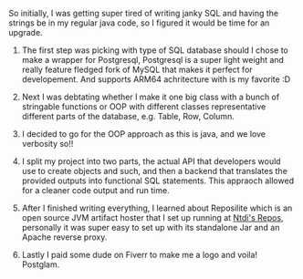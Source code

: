 So initially, I was getting super tired of writing janky SQL and having the strings be in my regular java code, so I figured it would be time for an upgrade.

1. The first step was picking with type of SQL database should I chose to make a wrapper for Postgresql, Postgresql is a super light weight and really feature fledged fork of MySQL that makes it perfect for developement. And supports ARM64 achritecture with is my favorite :D

2. Next I was debtating whether I make it one big class with a bunch of stringable functions or OOP with different classes representative different parts of the database, e.g. Table, Row, Column.

3. I decided to go for the OOP approach as this is java, and we love verbosity so!!

4. I split my project into two parts, the actual API that developers would use to create objects and such, and then a backend that translates the provided outputs into functional SQL statements. This appraoch allowed for a cleaner code output and run time.

5. After I finished writing everything, I learned about Reposilite which is an open source JVM artifact hoster that I set up running at [Ntdi's Repos](https://repo.ntdi.world), personally it was super easy to set up with its standalone Jar and an Apache reverse proxy.

6. Lastly I paid some dude on Fiverr to make me a logo and voila! Postglam.
